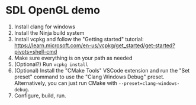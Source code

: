 # SDL OpenGL demo

1. Install clang for windows
2. Install the Ninja build system
3. Install vcpkg and follow the "Getting started" tutorial: https://learn.microsoft.com/en-us/vcpkg/get_started/get-started?pivots=shell-cmd
4. Make sure everything is on your path as needed
5. (Optional?) Run `vcpkg install`
6. (Optional) Install the "CMake Tools" VSCode extension and run the "Set preset" command to use the "Clang Windows Debug" preset. Alternatively, you can just run CMake with `--preset=clang-windows-debug`.
7. Configure, build, run.